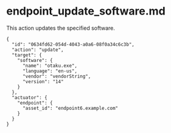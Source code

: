 
# endpoint_update_software.md

This action updates the specified software.

```
{
  "id": "0634fd62-054d-4043-a0a6-08f0a34c6c3b",
  "action": "update",
  "target": {
    "software": {
      "name": "otaku.exe",
      "language": "en-us",
      "vendor": "vendorString",
      "version": "14"
    }
  },
  "actuator": {
    "endpoint": {
      "asset_id": "endpoint6.example.com"
    }
  }
}
```